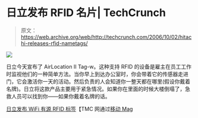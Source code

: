 # 日立发布 RFID 名片| TechCrunch

> 原文：<https://web.archive.org/web/http://techcrunch.com/2006/10/02/hitachi-releases-rfid-nametags/>

![](img/2b69cd701cebb3fb262980bb7a233b2e.png)

日立今天宣布了 AirLocation II Tag-w。这种支持 RFID 的设备是雇主在员工工作时监视他们的一种简单方法。当你早上到达办公室时，你会带着它的传感器走进门，它会激活你一天的活动。然后负责的人会知道你一整天都在哪里(假设你戴着名牌)。日立将这款产品主要用于紧急情况。如果你在里面的时候大楼倒塌了，急救人员可以找到你——如果你戴着名牌的话。

[日立发布 WiFi 有源 RFID 标签](https://web.archive.org/web/20150719074403/http://www.tmcnet.com/usubmit/2006/10/02/1945242.htm)【TMC 网通过[移动 Mag](https://web.archive.org/web/20150719074403/http://www.mobilemag.com/content/100/102/C9847/)